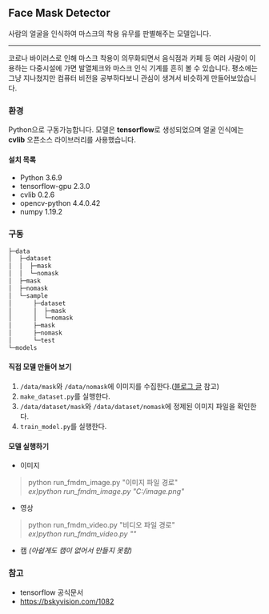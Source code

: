 ## Face Mask Detector

사람의 얼굴을 인식하여 마스크의 착용 유무를 판별해주는 모델입니다.

---

코로나 바이러스로 인해 마스크 착용이 의무화되면서 음식점과 카페 등 여러 사람이 이용하는 다중시설에 가면 발열체크와 마스크 인식 기계를 흔히 볼 수 있습니다. 평소에는 그냥 지나쳤지만 컴퓨터 비전을 공부하다보니 관심이 생겨서 비슷하게 만들어보았습니다.


### 환경
Python으로 구동가능합니다.
모델은 **tensorflow**로 생성되었으며 얼굴 인식에는 **cvlib** 오픈소스 라이브러리를 사용했습니다. 

#### 설치 목록
- Python 3.6.9
- tensorflow-gpu 2.3.0
- cvlib 0.2.6
- opencv-python 4.4.0.42
- numpy 1.19.2

### 구동
```bash
├─data
│  ├─dataset
│  │  ├─mask
│  │  └─nomask
│  ├─mask
│  ├─nomask
│  └─sample
│      ├─dataset
│      │  ├─mask
│      │  └─nomask
│      ├─mask
│      ├─nomask
│      └─test
└─models
```
#### 직접 모델 만들어 보기
1. `/data/mask`와 `/data/nomask`에 이미지를 수집한다.([블로그 글](https://jungwon-moon.github.io/face%20mask%20detector/make_dataset/) 참고)
2. `make_dataset.py`를 실행한다.
3. `/data/dataset/mask`와 `/data/dataset/nomask`에 정제된 이미지 파일을 확인한다.
4. `train_model.py`를 실행한다.


#### 모델 실행하기
- 이미지
> python run_fmdm_image.py "이미지 파일 경로"\
*ex)python run_fmdm_image.py "C:/image.png"*

- 영상
> python run_fmdm_video.py "비디오 파일 경로"\
*ex)python run_fmdm_video.py ""*

- 캠 *(아쉽게도 캠이 없어서 만들지 못함)*

### 참고
- tensorflow 공식문서
- https://bskyvision.com/1082